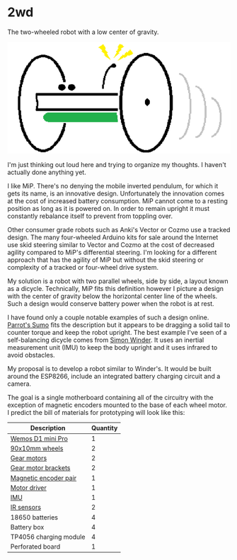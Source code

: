 # 2wd

The two-wheeled robot with a low center of gravity.

![A high-quality, professional artist's conceptual rendering of 2wd.](https://github.com/Tiogaplanet/2wd/raw/master/images/2wd.png)

I'm just thinking out loud here and trying to organize my thoughts.  I haven't actually done anything yet.  

I like MiP.  There's no denying the mobile inverted pendulum, for which it gets its name, is an innovative design.  Unfortunately the innovation comes at the cost of increased battery consumption.  MiP cannot come to a resting position as long as it is powered on.  In order to remain upright it must constantly rebalance itself to prevent from toppling over.

Other consumer grade robots such as Anki's Vector or Cozmo use a tracked design.  The many four-wheeled Arduino kits for sale around the Internet use skid steering similar to Vector and Cozmo at the cost of decreased agility compared to MiP's differential steering.  I'm looking for a different approach that has the agility of MiP but without the skid steering or complexity of a tracked or four-wheel drive system.

My solution is a robot with two parallel wheels, side by side, a layout known as a dicycle.  Technically, MiP fits this definition however I picture a design with the center of gravity below the horizontal center line of the wheels.  Such a design would conserve battery power when the robot is at rest.

I have found only a couple notable examples of such a design online.  [Parrot's Sumo](https://www.parrot.com/us/minidrones/parrot-jumping-sumo) fits the description but it appears to be dragging a solid tail to counter torque and keep the robot upright.  The best example I've seen of a self-balancing dicycle comes from [Simon Winder](http://simonwinder.com/2015/06/two-wheeled-rolling-robot/).  It uses an inertial measurement unit (IMU) to keep the body upright and it uses infrared to avoid obstacles.

My proposal is to develop a robot similar to Winder's.  It would be built around the ESP8266, include an integrated battery charging circuit and a camera.

The goal is a single motherboard containing all of the circuitry with the exception of magnetic encoders mounted to the base of each wheel motor.  I predict the bill of materials for prototyping will look like this:

| Description | Quantity |
|-------------|----------|
| [Wemos D1 mini Pro](https://wiki.wemos.cc/products:d1:d1_mini_pro) | 1 |
| [90x10mm wheels](https://www.pololu.com/product/1435) | 2 |
| [Gear motors](https://www.pololu.com/product/1520) | 2 |
| [Gear motor brackets](https://www.pololu.com/product/2680) | 2 |
| [Magnetic encoder pair](https://www.pololu.com/product/1523) | 1 |
| [Motor driver](https://www.pololu.com/product/2135) | 1 |
| [IMU](https://www.pololu.com/product/2739) | 1 |
| [IR sensors](https://www.pololu.com/product/2464) | 2 |
| 18650 batteries | 4 |
| Battery box | 4 |
| TP4056 charging module | 4 |
| Perforated board | 1 |
